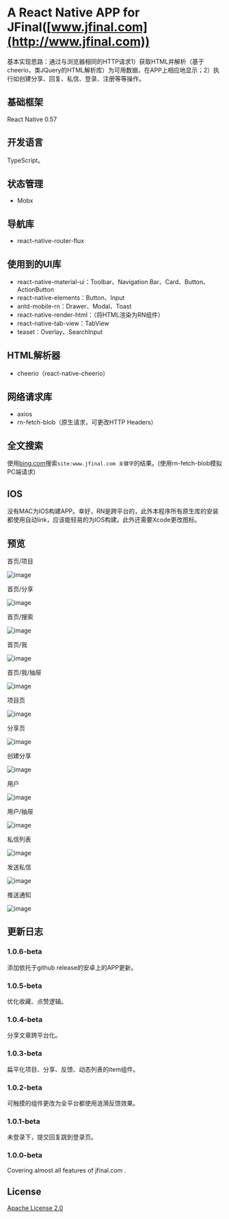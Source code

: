 # A React Native APP for JFinal([www.jfinal.com](http://www.jfinal.com))

基本实现思路：通过与浏览器相同的HTTP请求1）获取HTML并解析（基于cheerio，类JQuery的HTML解析库）为可用数据，在APP上相应地显示；2）执行如创建分享、回复、私信、登录、注册等等操作。

## 基础框架

React Native 0.57

## 开发语言

TypeScript。

## 状态管理

- Mobx

## 导航库

- react-native-router-flux

## 使用到的UI库

- react-native-material-ui：Toolbar、Navigation Bar、Card、Button、ActionButton
- react-native-elements：Button、Input
- antd-mobile-rn：Drawer、Modal、Toast
- react-native-render-html：（将HTML渲染为RN组件）
- react-native-tab-view：TabView
- teaset：Overlay、SearchInput

## HTML解析器

- cheerio（react-native-cheerio）

## 网络请求库

- axios
- rn-fetch-blob（原生请求，可更改HTTP Headers）

## 全文搜索

使用[bing.com](https://cn.bing.com)搜索`site:www.jfinal.com 关键字`的结果。(使用rn-fetch-blob模拟PC端请求)

## IOS

没有MAC为IOS构建APP。幸好，RN是跨平台的，此外本程序所有原生库的安装都使用自动link，应该能轻易的为IOS构建。此外还需要Xcode更改图标。

## 预览

首页/项目

![image](https://github.com/weifuchuan/JFinal/blob/master/_preview/home_project.png)

首页/分享

![image](https://github.com/weifuchuan/JFinal/blob/master/_preview/home_share.png)

首页/搜索

![image](https://github.com/weifuchuan/JFinal/blob/master/_preview/home_search.png)

首页/我

![image](https://github.com/weifuchuan/JFinal/blob/master/_preview/home_me.png)

首页/我/抽屉

![image](https://github.com/weifuchuan/JFinal/blob/master/_preview/home_me_drawer.png)

项目页

![image](https://github.com/weifuchuan/JFinal/blob/master/_preview/project_page.png)

分享页

![image](https://github.com/weifuchuan/JFinal/blob/master/_preview/share_page.png)

创建分享

![image](https://github.com/weifuchuan/JFinal/blob/master/_preview/edit_share.png)

用户

![image](https://github.com/weifuchuan/JFinal/blob/master/_preview/user.png)

用户/抽屉

![image](https://github.com/weifuchuan/JFinal/blob/master/_preview/user_drawer.png)

私信列表

![image](https://github.com/weifuchuan/JFinal/blob/master/_preview/msg_list.jpg)

发送私信

![image](https://github.com/weifuchuan/JFinal/blob/master/_preview/message.png)

推送通知

![image](https://github.com/weifuchuan/JFinal/blob/master/_preview/msg_push.png)

## 更新日志

### 1.0.6-beta

添加依托于github release的安卓上的APP更新。

### 1.0.5-beta

优化收藏、点赞逻辑。

### 1.0.4-beta

分享文章跨平台化。

### 1.0.3-beta

扁平化项目、分享、反馈、动态列表的item组件。

### 1.0.2-beta

可触摸的组件更改为全平台都使用涟漪反馈效果。

### 1.0.1-beta

未登录下，提交回复跳到登录页。

### 1.0.0-beta

Covering almost all features of jfinal.com .

## License 

[Apache License 2.0](https://github.com/weifuchuan/JFinal/blob/master/LICENSE)